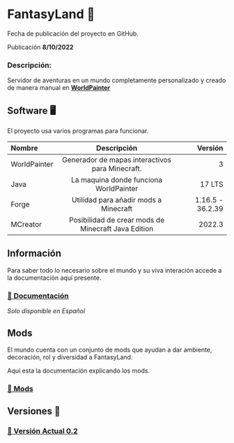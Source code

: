 # FantasyLand 🍄

Fecha de publicación del proyecto en GitHub.

Publicación **8/10/2022**


### Descripción:

Servidor de aventuras en un mundo completamente personalizado y creado de manera manual en [**WorldPainter**](https://www.worldpainter.net/)

## Software 🖥️

El proyecto usa varios programas para funcionar.

| Nombre | Descripción | Versión |
|:------------|:-------------:|-------------:|
| WorldPainter     |   Generador de mapas interactivos para Minecraft.    |        3|
| Java     |    La maquina donde funciona WorldPainter     |          17 LTS |
| Forge | Utilidad para añadir mods a Minecraft | 1.16.5 - 36.2.39 |
| MCreator | Posibilidad de crear mods de Minecraft Java Edition | 2022.3

## Información

Para saber todo lo necesario sobre el mundo y su viva interación accede a la documentación aquí presente.

### [🔗 Documentación](documentation/main.md)

*Solo disponible en Español*

## Mods

El mundo cuenta con un conjunto de mods que ayudan a dar ambiente, decoración, rol y diversidad a FantasyLand.

Aquí esta la documentación explicando los mods.

### [🔗 Mods](documentation/mods.md)

## Versiones 💾

### [🔗 Versión Actual 0.2](versions/FantasyLand_0.2.md)

